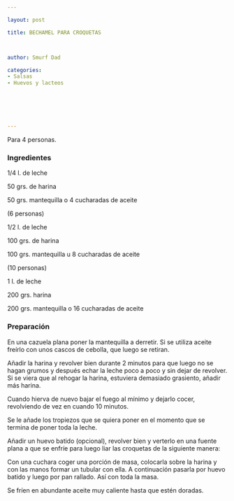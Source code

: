 ```yaml
---

layout: post

title: BECHAMEL PARA CROQUETAS



author: Smurf Dad

categories:
- Salsas
- Huevos y lacteos






---
```


Para 4 personas.

<h3>Ingredientes</h3>

1/4 l. de leche

50 grs. de harina

50 grs. mantequilla o 4 cucharadas de aceite

(6 personas)

1/2 l. de leche

100 grs. de harina

100 grs. mantequilla u 8 cucharadas de aceite

(10 personas)

1 l. de leche

200 grs. harina

200 grs. mantequilla o 16 cucharadas de aceite

<h3>Preparación</h3>

En una cazuela plana poner la mantequilla a derretir. Si se utiliza aceite freírlo con unos cascos de cebolla, que luego se retiran.

Añadir la harina y revolver bien durante 2 minutos para que luego no se hagan grumos y después echar la leche poco a poco y sin dejar de revolver. Si se viera que al rehogar la harina, estuviera demasiado grasiento, añadir más harina.

Cuando hierva de nuevo bajar el fuego al mínimo y dejarlo cocer, revolviendo de vez en cuando 10 minutos.

Se le añade los tropiezos que se quiera poner en el momento que se termina de poner toda la leche.

Añadir un huevo batido (opcional), revolver bien y verterlo en una fuente plana a que se enfríe para luego liar las croquetas de la siguiente manera:

Con una cuchara coger una porción de masa, colocarla sobre la harina y con las manos formar un tubular con ella. A continuación pasarla por huevo batido y luego por pan rallado. Así con toda la masa.

Se fríen en abundante aceite muy caliente hasta que estén doradas.

